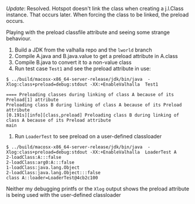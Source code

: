 *Update*: Resolved.  Hotspot doesn't link the class when creating a j.l.Class instance.  That occurs later.
When forcing the class to be linked, the preload occurs.
 
Playing with the preload classfile attribute and seeing some strange behaviour.

1. Build a JDK from the valhalla repo and the `lworld` branch
1. Compile A.java and B.java.value to get a preload attribute in A.class
1. Compile B.java to convert it to a non-value class
1. Run test case `Test1` and see the preload attribute in use:
```
$ ../build/macosx-x86_64-server-release/jdk/bin/java  -Xlog:class+preload=debug:stdout -XX:+EnableValhalla  Test1

==== Preloading classes during linking of class A because of its Preload[1] attribute
Preloading class B during linking of class A because of its Preload attribute
[0.191s][info][class,preload] Preloading class B during linking of class A because of its Preload attribute
main
```
1. Run `LoaderTest` to see preload on a user-defined classloader
```
$ ../build/macosx-x86_64-server-release/jdk/bin/java  -Xlog:class+preload=debug:stdout -XX:+EnableValhalla  LoaderTest A
2-loadClass:A:::false
2-loadClass:arg0:A:::false
1-loadClass:java.lang.Object
2-loadClass:java.lang.Object:::false
class A::loader=LoaderTest@4cb2c100
```

Neither my debugging printfs or the `Xlog` output shows the preload attribute is being used with the user-defined classloader
 
